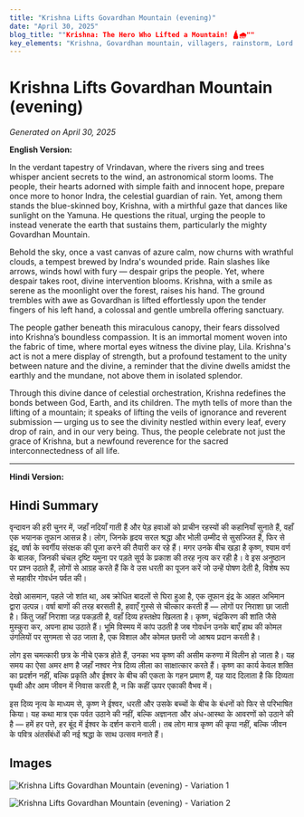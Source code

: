 ```yaml
---
title: "Krishna Lifts Govardhan Mountain (evening)"
date: "April 30, 2025"
blog_title: ""Krishna: The Hero Who Lifted a Mountain! 🛕🌧️""
key_elements: "Krishna, Govardhan mountain, villagers, rainstorm, Lord Indra, cows"
---
```


# Krishna Lifts Govardhan Mountain (evening)

*Generated on April 30, 2025*

**English Version:**

In the verdant tapestry of Vrindavan, where the rivers sing and trees whisper ancient secrets to the wind, an astronomical storm looms. The people, their hearts adorned with simple faith and innocent hope, prepare once more to honor Indra, the celestial guardian of rain. Yet, among them stands the blue-skinned boy, Krishna, with a mirthful gaze that dances like sunlight on the Yamuna. He questions the ritual, urging the people to instead venerate the earth that sustains them, particularly the mighty Govardhan Mountain.

Behold the sky, once a vast canvas of azure calm, now churns with wrathful clouds, a tempest brewed by Indra's wounded pride. Rain slashes like arrows, winds howl with fury — despair grips the people. Yet, where despair takes root, divine intervention blooms. Krishna, with a smile as serene as the moonlight over the forest, raises his hand. The ground trembles with awe as Govardhan is lifted effortlessly upon the tender fingers of his left hand, a colossal and gentle umbrella offering sanctuary.

The people gather beneath this miraculous canopy, their fears dissolved into Krishna’s boundless compassion. It is an immortal moment woven into the fabric of time, where mortal eyes witness the divine play, Lila. Krishna's act is not a mere display of strength, but a profound testament to the unity between nature and the divine, a reminder that the divine dwells amidst the earthly and the mundane, not above them in isolated splendor.

Through this divine dance of celestial orchestration, Krishna redefines the bonds between God, Earth, and its children. The myth tells of more than the lifting of a mountain; it speaks of lifting the veils of ignorance and reverent submission — urging us to see the divinity nestled within every leaf, every drop of rain, and in our very being. Thus, the people celebrate not just the grace of Krishna, but a newfound reverence for the sacred interconnectedness of all life.

---

**Hindi Version:**

## Hindi Summary

वृन्दावन की हरी चुनर में, जहाँ नदियाँ गाती हैं और पेड़ हवाओं को प्राचीन रहस्यों की कहानियाँ सुनाते हैं, वहाँ एक भयानक तूफान आसन्न है। लोग, जिनके हृदय सरल श्रद्धा और भोली उम्मीद से सुसज्जित हैं, फिर से इंद्र, वर्षा के स्वर्गीय संरक्षक की पूजा करने की तैयारी कर रहे हैं। मगर उनके बीच खड़ा है कृष्ण, श्याम वर्ण के बालक, जिनकी चंचल दृष्टि यमुना पर पड़ते सूर्य के प्रकाश की तरह नृत्य कर रही है। वे इस अनुष्ठान पर प्रश्न उठाते हैं, लोगों से आग्रह करते हैं कि वे उस धरती का पूजन करें जो उन्हें पोषण देती है, विशेष रूप से महावीर गोवर्धन पर्वत की।

देखो आसमान, पहले जो शांत था, अब क्रोधित बादलों से घिरा हुआ है, एक तूफान इंद्र के आहत अभिमान द्वारा उत्पन्न। वर्षा बाणों की तरह बरसती है, हवाएँ गुस्से से चीत्कार करती हैं — लोगों पर निराशा छा जाती है। किंतु जहाँ निराशा जड़ पकड़ती है, वहाँ दिव्य हस्तक्षेप खिलता है। कृष्ण, चंद्रकिरण की शांति जैसे मुस्कुरा कर, अपना हाथ उठाते हैं। भूमि विस्मय में कांप उठती है जब गोवर्धन उनके बाएँ हाथ की कोमल उंगलियों पर सुगमता से उठ जाता है, एक विशाल और कोमल छतरी जो आश्रय प्रदान करती है।

लोग इस चमत्कारी छत्र के नीचे एकत्र होते हैं, उनका भय कृष्ण की असीम करुणा में विलीन हो जाता है। यह समय का ऐसा अमर क्षण है जहाँ नश्वर नेत्र दिव्य लीला का साक्षात्कार करते हैं। कृष्ण का कार्य केवल शक्ति का प्रदर्शन नहीं, बल्कि प्रकृति और ईश्वर के बीच की एकता के गहन प्रमाण हैं, यह याद दिलाता है कि दिव्यता पृथ्वी और आम जीवन में निवास करती है, न कि कहीं ऊपर एकाकी वैभव में।

इस दिव्य नृत्य के माध्यम से, कृष्ण ने ईश्वर, धरती और उसके बच्चों के बीच के बंधनों को फिर से परिभाषित किया। यह कथा मात्र एक पर्वत उठाने की नहीं, बल्कि अज्ञानता और अंध-आस्था के आवरणों को उठाने की है — हमें हर पत्ते, हर बूंद में ईश्वर के दर्शन कराने वाली। तब लोग मात्र कृष्ण की कृपा नहीं, बल्कि जीवन के पवित्र अंतर्संबंधों की नई श्रद्धा के साथ उत्सव मनाते हैं।

## Images

![Krishna Lifts Govardhan Mountain (evening) - Variation 1](https://oaidalleapiprodscus.blob.core.windows.net/private/org-J70Xqapa45MPR5XAo7pBs9K6/user-t32ELGEj2UVajMpjeMSrxF1Z/img-sR1HgTf5jQeJiKXxMOBj7SJk.png?st=2025-04-30T12%3A16%3A56Z&se=2025-04-30T14%3A16%3A56Z&sp=r&sv=2024-08-04&sr=b&rscd=inline&rsct=image/png&skoid=cc612491-d948-4d2e-9821-2683df3719f5&sktid=a48cca56-e6da-484e-a814-9c849652bcb3&skt=2025-04-30T00%3A23%3A20Z&ske=2025-05-01T00%3A23%3A20Z&sks=b&skv=2024-08-04&sig=USVzfDBvAxwJLk%2B/GAW1nC7tQTbCv3zTp21WItDy8rk%3D)

![Krishna Lifts Govardhan Mountain (evening) - Variation 2](https://oaidalleapiprodscus.blob.core.windows.net/private/org-J70Xqapa45MPR5XAo7pBs9K6/user-t32ELGEj2UVajMpjeMSrxF1Z/img-sYfzxmRQtZqpjnMWKafolszF.png?st=2025-04-30T12%3A17%3A20Z&se=2025-04-30T14%3A17%3A20Z&sp=r&sv=2024-08-04&sr=b&rscd=inline&rsct=image/png&skoid=cc612491-d948-4d2e-9821-2683df3719f5&sktid=a48cca56-e6da-484e-a814-9c849652bcb3&skt=2025-04-29T23%3A44%3A21Z&ske=2025-04-30T23%3A44%3A21Z&sks=b&skv=2024-08-04&sig=LnOgE/A0sUDVoUAVNlAwX53jPODstPhby90Zh8K82gQ%3D)
